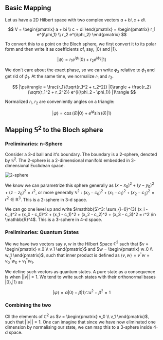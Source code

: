 ## Basic Mapping
Let us have a 2D Hilbert space with two complex vectors $a + bi, c + di$.

$$
V = \begin{pmatrix}
a + bi \\
c + di
\end{pmatrix}
= \begin{pmatrix}
r_1 e^{i\phi_1} \\
r_2 e^{i\phi_2}
\end{pmatrix}
$$

To convert this to a point on the Bloch sphere, we first convert it to its polar form and then write it as coefficients of, say, $|0\rangle$ and $|1\rangle$.

$$
|\psi\rangle = r_1 e^{i\phi_1} |0\rangle + r_2 e^{i\phi_2} |1\rangle
$$

We don't care about the exact phase, so we can write $\phi_2$ relative to $\phi_1$ and get rid of $\phi_1$. At the same time, we normalize $r_1$ and $r_2$.

$$
|\psi\rangle = \frac{r_1}{\sqrt{r_1^2 + r_2^2}} |0\rangle + \frac{r_2}{\sqrt{r_1^2 + r_2^2}} e^{i(\phi_2 - \phi_1)} |1\rangle
$$

Normalized $r_1, r_2$ are conveniently angles on a triangle:

$$
|\psi\rangle = \cos(\theta) |0\rangle + e^{i\phi} \sin(\theta) |1\rangle
$$


## Mapping $\mathbb{S}^2$ to the Bloch sphere

### Preliminaries: n-Sphere
Consider a 3-d ball and it's boundary. The boundary is a 2-sphere, denoted by $\mathbb{S}^2$. The 2-sphere is a 2-dimensional manifold embedded in 3-dimensional Euclidean space.

![2-sphere](https://upload.wikimedia.org/wikipedia/commons/thumb/7/7e/Sphere_wireframe_10deg_6r.svg/220px-Sphere_wireframe_10deg_6r.svg.png)

We know we can parametrize this sphere generally as $(x- x_0)^2 + (y - y_0)^2 + (z - z_0)^2 = r^2$, or more generally $\mathbb{S}^2: (x_0 - c_0)^2 + (x_1 - c_1)^2 + (x_2 - c_2)^2 = r^2 \in \mathbb{R}^3$. This is a 2-sphere in 3-d space.

We can go one level up and write $\mathbb{S}^3: \sum_{i=0}^{3} (x_i - c_i)^2 = (x_0 - c_0)^2 + (x_1 - c_1)^2 + (x_2 - c_2)^2 + (x_3 - c_3)^2 = r^2 \in \mathbb{R}^4$. This is a 3-sphere in 4-d space.

### Preliminaries: Quantum States

We we have two vectors say $v,w$ in the Hilbert Space $\mathbb{C}^2$ such that $v = \begin{pmatrix} v_0 \\ v_1 \end{pmatrix}$ and $w = \begin{pmatrix} w_0 \\ w_1 \end{pmatrix}$, such that inner product is defined as $\langle v, w \rangle = v^\dagger w = v_0^* w_0 + v_1^* w_1$.

We define such vectors as quantum states. A pure state as a consequence is when $||v|| = 1$. We tend to write such states with their orthonormal bases $|0\rangle, |1\rangle$ as

$$
|\psi\rangle = \alpha |0\rangle + \beta |1\rangle \because \alpha^2 + \beta^2 = 1
$$


### Combining the two
Cll the elements of $\mathbb{C}^2$ as $v = \begin{pmatrix} v_0 \\ v_1 \end{pmatrix}$, such that $||v|| = 1$. One can imagine that since we have now eliminated one dimension by normalising our state, we can map this to a 3-sphere inside 4-d space.
